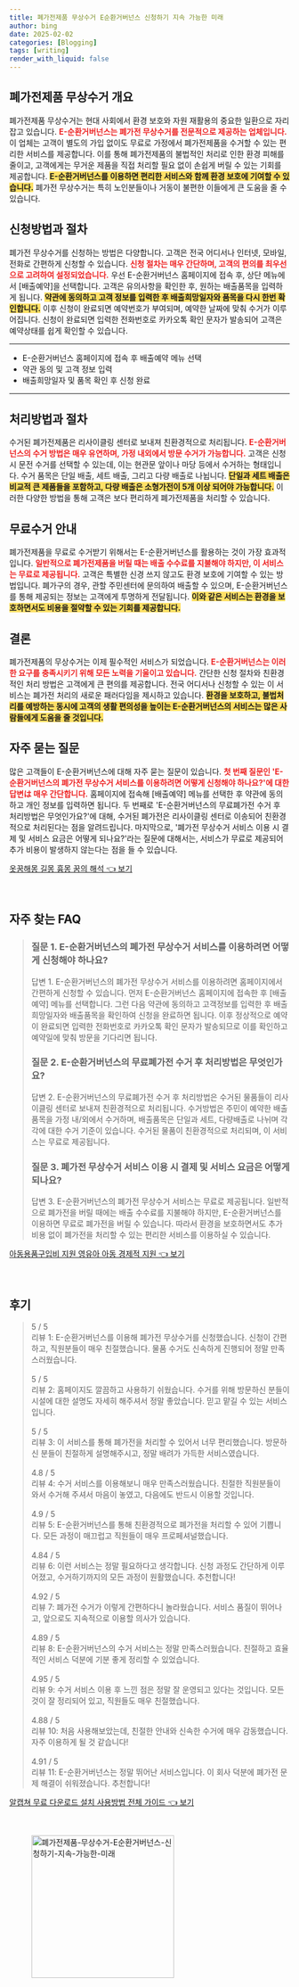 ```yaml
---
title: 폐가전제품 무상수거 E순환거버넌스 신청하기 지속 가능한 미래
author: bing
date: 2025-02-02
categories: [Blogging]
tags: [writing]
render_with_liquid: false
---
```



<h2 id='폐가전제품 무상수거 개요'>폐가전제품 무상수거 개요</h2>

<p>폐가전제품 무상수거는 현대 사회에서 환경 보호와 자원 재활용의 중요한 일환으로 자리잡고 있습니다. <b><span style="color: #ee2323;">E-순환거버넌스는 폐가전 무상수거를 전문적으로 제공하는 업체입니다.</span></b> 이 업체는 고객이 별도의 가입 없이도 무료로 가정에서 폐가전제품을 수거할 수 있는 편리한 서비스를 제공합니다. 이를 통해 폐가전제품의 불법적인 처리로 인한 환경 피해를 줄이고, 고객에게는 무거운 제품을 직접 처리할 필요 없이 손쉽게 버릴 수 있는 기회를 제공합니다. <b><span style="background-color: #ffe066;">E-순환거버넌스를 이용하면 편리한 서비스와 함께 환경 보호에 기여할 수 있습니다.</span></b> 폐가전 무상수거는 특히 노인분들이나 거동이 불편한 이들에게 큰 도움을 줄 수 있습니다.</p>

<h2 id='신청방법과 절차'>신청방법과 절차</h2>

<p>폐가전 무상수거를 신청하는 방법은 다양합니다. 고객은 전국 어디서나 인터넷, 모바일, 전화로 간편하게 신청할 수 있습니다. <b><span style="color: #ee2323;">신청 절차는 매우 간단하며, 고객의 편의를 최우선으로 고려하여 설정되었습니다.</span></b> 우선 E-순환거버넌스 홈페이지에 접속 후, 상단 메뉴에서 [배출예약]을 선택합니다. 고객은 유의사항을 확인한 후, 원하는 배출품목을 입력하게 됩니다. <b><span style="background-color: #ffe066;">약관에 동의하고 고객 정보를 입력한 후 배출희망일자와 품목을 다시 한번 확인합니다.</span></b> 이후 신청이 완료되면 예약번호가 부여되며, 예약한 날짜에 맞춰 수거가 이루어집니다. 신청이 완료되면 입력한 전화번호로 카카오톡 확인 문자가 발송되어 고객은 예약상태를 쉽게 확인할 수 있습니다.</p>

<hr />

<ul>
    <li>E-순환거버넌스 홈페이지에 접속 후 배출예약 메뉴 선택</li>
    <li>약관 동의 및 고객 정보 입력</li>
    <li>배출희망일자 및 품목 확인 후 신청 완료</li>
</ul>

<hr />

<h2 id='처리방법과 절차'>처리방법과 절차</h2>

<p>수거된 폐가전제품은 리사이클링 센터로 보내져 친환경적으로 처리됩니다. <b><span style="color: #ee2323;">E-순환거버넌스의 수거 방법은 매우 유연하며, 가정 내외에서 방문 수거가 가능합니다.</span></b> 고객은 신청 시 문전 수거를 선택할 수 있는데, 이는 현관문 앞이나 마당 등에서 수거하는 형태입니다. 수거 품목은 단일 배출, 세트 배출, 그리고 다량 배출로 나뉩니다. <b><span style="background-color: #ffe066;">단일과 세트 배출은 비교적 큰 제품들을 포함하고, 다량 배출은 소형가전이 5개 이상 되어야 가능합니다.</span></b> 이러한 다양한 방법을 통해 고객은 보다 편리하게 폐가전제품을 처리할 수 있습니다.</p>

<h2 id='무료수거 안내'>무료수거 안내</h2>

<p>폐가전제품을 무료로 수거받기 위해서는 E-순환거버넌스를 활용하는 것이 가장 효과적입니다. <b><span style="color: #ee2323;">일반적으로 폐가전제품을 버릴 때는 배출 수수료를 지불해야 하지만, 이 서비스는 무료로 제공됩니다.</span></b> 고객은 특별한 신경 쓰지 않고도 환경 보호에 기여할 수 있는 방법입니다. 폐가구의 경우, 관할 주민센터에 문의하여 배출할 수 있으며, E-순환거버넌스를 통해 제공되는 정보는 고객에게 투명하게 전달됩니다. <b><span style="background-color: #ffe066;">이와 같은 서비스는 환경을 보호하면서도 비용을 절약할 수 있는 기회를 제공합니다.</span></b></p>

<h2 id='결론'>결론</h2>

<p>폐가전제품의 무상수거는 이제 필수적인 서비스가 되었습니다. <b><span style="color: #ee2323;">E-순환거버넌스는 이러한 요구를 충족시키기 위해 모든 노력을 기울이고 있습니다.</span></b> 간단한 신청 절차와 친환경적인 처리 방법은 고객에게 큰 편의를 제공합니다. 전국 어디서나 신청할 수 있는 이 서비스는 폐가전 처리의 새로운 패러다임을 제시하고 있습니다. <b><span style="background-color: #ffe066;">환경을 보호하고, 불법처리를 예방하는 동시에 고객의 생활 편의성을 높이는 E-순환거버넌스의 서비스는 많은 사람들에게 도움을 줄 것입니다.</span></b></p>

<h2 id='자주 묻는 질문'>자주 묻는 질문</h2>

<p>많은 고객들이 E-순환거버넌스에 대해 자주 묻는 질문이 있습니다. <b><span style="color: #ee2323;">첫 번째 질문인 'E-순환거버넌스의 폐가전 무상수거 서비스를 이용하려면 어떻게 신청해야 하나요?'에 대한 답변は 매우 간단합니다.</span></b> 홈페이지에 접속해 [배출예약] 메뉴를 선택한 후 약관에 동의하고 개인 정보를 입력하면 됩니다. 두 번째로 'E-순환거버넌스의 무료폐가전 수거 후 처리방법은 무엇인가요?'에 대해, 수거된 폐가전은 리사이클링 센터로 이송되어 친환경적으로 처리된다는 점을 알려드립니다. 마지막으로, '폐가전 무상수거 서비스 이용 시 결제 및 서비스 요금은 어떻게 되나요?'라는 질문에 대해서는, 서비스가 무료로 제공되어 추가 비용이 발생하지 않는다는 점을 들 수 있습니다.</p>


<p><a class="click-button" title="옷꿈해몽 길몽 흉몽 꿈의 해석" href="https://afficreate.github.io/posts/%EC%98%B7%EA%BF%88%ED%95%B4%EB%AA%BD-%EA%B8%B8%EB%AA%BD-%ED%9D%89%EB%AA%BD-%EA%BF%88%EC%9D%98-%ED%95%B4%EC%84%9D/" rel="dofollow">옷꿈해몽 길몽 흉몽 꿈의 해석 👈 보기</a></p><br>
<h2 id='자주_찾는_FAQ'>자주 찾는 FAQ</h2>
<div itemscope="" itemtype="https://schema.org/FAQPage">
<blockquote>
<div itemscope="" itemprop="mainEntity" itemtype="https://schema.org/Question">
<h3 itemprop="name">질문 1. E-순환거버넌스의 폐가전 무상수거 서비스를 이용하려면 어떻게 신청해야 하나요?</h3>
<div itemscope="" itemprop="acceptedAnswer" itemtype="https://schema.org/Answer">
<span itemprop="text">
<p>답변 1. E-순환거버넌스의 폐가전 무상수거 서비스를 이용하려면 홈페이지에서 간편하게 신청할 수 있습니다. 먼저 E-순환거버넌스 홈페이지에 접속한 후 [배출예약] 메뉴를 선택합니다. 그런 다음 약관에 동의하고 고객정보를 입력한 후 배출희망일자와 배출품목을 확인하여 신청을 완료하면 됩니다. 이후 정상적으로 예약이 완료되면 입력한 전화번호로 카카오톡 확인 문자가 발송되므로 이를 확인하고 예약일에 맞춰 방문을 기다리면 됩니다.</p>
</span>
</div>
</div>
<div itemscope="" itemprop="mainEntity" itemtype="https://schema.org/Question">
<h3 itemprop="name">질문 2. E-순환거버넌스의 무료폐가전 수거 후 처리방법은 무엇인가요?</h3>
<div itemscope="" itemprop="acceptedAnswer" itemtype="https://schema.org/Answer">
<span itemprop="text">
<p>답변 2. E-순환거버넌스의 무료폐가전 수거 후 처리방법은 수거된 물품들이 리사이클링 센터로 보내져 친환경적으로 처리됩니다. 수거방법은 주민이 예약한 배출 품목을 가정 내/외에서 수거하며, 배출품목은 단일과 세트, 다량배출로 나뉘며 각각에 대한 수거 기준이 있습니다. 수거된 물품이 친환경적으로 처리되며, 이 서비스는 무료로 제공됩니다.</p>
</span>
</div>
</div>
<div itemscope="" itemprop="mainEntity" itemtype="https://schema.org/Question">
<h3 itemprop="name">질문 3. 폐가전 무상수거 서비스 이용 시 결제 및 서비스 요금은 어떻게 되나요?</h3>
<div itemscope="" itemprop="acceptedAnswer" itemtype="https://schema.org/Answer">
<span itemprop="text">
<p>답변 3. E-순환거버넌스의 폐가전 무상수거 서비스는 무료로 제공됩니다. 일반적으로 폐가전을 버릴 때에는 배출 수수료를 지불해야 하지만, E-순환거버넌스를 이용하면 무료로 폐가전을 버릴 수 있습니다. 따라서 환경을 보호하면서도 추가 비용 없이 폐가전을 처리할 수 있는 편리한 서비스를 이용하실 수 있습니다.</p>
</span>
</div>
</div>
</blockquote>
</div>
<p><a class="click-button" title="아동용품구입비 지원 영유아 아동 경제적 지원" href="https://afficreate.github.io/posts/%EC%95%84%EB%8F%99%EC%9A%A9%ED%92%88%EA%B5%AC%EC%9E%85%EB%B9%84-%EC%A7%80%EC%9B%90-%EC%98%81%EC%9C%A0%EC%95%84-%EC%95%84%EB%8F%99-%EA%B2%BD%EC%A0%9C%EC%A0%81-%EC%A7%80%EC%9B%90/" rel="dofollow">아동용품구입비 지원 영유아 아동 경제적 지원 👈 보기</a></p><br>
<h2 id='후기'>후기</h2>
<div itemscope itemtype="https://schema.org/Product">
  <blockquote>
  <div itemprop="review" itemscope itemtype="https://schema.org/Review">
      <div itemprop="reviewRating" itemscope itemtype="https://schema.org/Rating"> <span itemprop="ratingValue">5</span> / <span itemprop="bestRating">5</span> </div>
      <span itemprop="reviewBody">리뷰 1: E-순환거버넌스를 이용해 폐가전 무상수거를 신청했습니다. 신청이 간편하고, 직원분들이 매우 친절했습니다. 물품 수거도 신속하게 진행되어 정말 만족스러웠습니다.</span>
  </div>
  <br>
  <div itemprop="review" itemscope itemtype="https://schema.org/Review">
      <div itemprop="reviewRating" itemscope itemtype="https://schema.org/Rating"> <span itemprop="ratingValue">5</span> / <span itemprop="bestRating">5</span> </div>
      <span itemprop="reviewBody">리뷰 2: 홈페이지도 깔끔하고 사용하기 쉬웠습니다. 수거를 위해 방문하신 분들이 시설에 대한 설명도 자세히 해주셔서 정말 좋았습니다. 믿고 맡길 수 있는 서비스입니다.</span>
  </div>
  <br>
  <div itemprop="review" itemscope itemtype="https://schema.org/Review">
      <div itemprop="reviewRating" itemscope itemtype="https://schema.org/Rating"> <span itemprop="ratingValue">5</span> / <span itemprop="bestRating">5</span> </div>
      <span itemprop="reviewBody">리뷰 3: 이 서비스를 통해 폐가전을 처리할 수 있어서 너무 편리했습니다. 방문하신 분들이 친절하게 설명해주시고, 정말 배려가 가득한 서비스였습니다.</span>
  </div>
  <br>
  <div itemprop="review" itemscope itemtype="https://schema.org/Review">
      <div itemprop="reviewRating" itemscope itemtype="https://schema.org/Rating"> <span itemprop="ratingValue">4.8</span> / <span itemprop="bestRating">5</span> </div>
      <span itemprop="reviewBody">리뷰 4: 수거 서비스를 이용해보니 매우 만족스러웠습니다. 친절한 직원분들이 와서 수거해 주셔서 마음이 놓였고, 다음에도 반드시 이용할 것입니다.</span>
  </div>
  <br>
  <div itemprop="review" itemscope itemtype="https://schema.org/Review">
      <div itemprop="reviewRating" itemscope itemtype="https://schema.org/Rating"> <span itemprop="ratingValue">4.9</span> / <span itemprop="bestRating">5</span> </div>
      <span itemprop="reviewBody">리뷰 5: E-순환거버넌스를 통해 친환경적으로 폐가전을 처리할 수 있어 기쁩니다. 모든 과정이 매끄럽고 직원들이 매우 프로페셔널했습니다.</span>
  </div>
  <br>
  <div itemprop="review" itemscope itemtype="https://schema.org/Review">
      <div itemprop="reviewRating" itemscope itemtype="schema.org/Rating"> <span itemprop="ratingValue">4.84</span> / <span itemprop="bestRating">5</span> </div>
      <span itemprop="reviewBody">리뷰 6: 이런 서비스는 정말 필요하다고 생각합니다. 신청 과정도 간단하게 이루어졌고, 수거하기까지의 모든 과정이 원활했습니다. 추천합니다!</span>
  </div>
  <br>
  <div itemprop="review" itemscope itemtype="schema.org/Review">
      <div itemprop="reviewRating" itemscope itemtype="schema.org/Rating"> <span itemprop="ratingValue">4.92</span> / <span itemprop="bestRating">5</span> </div>
      <span itemprop="reviewBody">리뷰 7: 폐가전 수거가 이렇게 간편하다니 놀라웠습니다. 서비스 품질이 뛰어나고, 앞으로도 지속적으로 이용할 의사가 있습니다.</span>
  </div>
  <br>
  <div itemprop="review" itemscope itemtype="schema.org/Review">
      <div itemprop="reviewRating" itemscope itemtype="schema.org/Rating"> <span itemprop="ratingValue">4.89</span> / <span itemprop="bestRating">5</span> </div>
      <span itemprop="reviewBody">리뷰 8: E-순환거버넌스의 수거 서비스는 정말 만족스러웠습니다. 친절하고 효율적인 서비스 덕분에 기분 좋게 정리할 수 있었습니다.</span>
  </div>
  <br>
  <div itemprop="review" itemscope itemtype="schema.org/Review">
      <div itemprop="reviewRating" itemscope itemtype="schema.org/Rating"> <span itemprop="ratingValue">4.95</span> / <span itemprop="bestRating">5</span> </div>
      <span itemprop="reviewBody">리뷰 9: 수거 서비스 이용 후 느낀 점은 정말 잘 운영되고 있다는 것입니다. 모든 것이 잘 정리되어 있고, 직원들도 매우 친절했습니다.</span>
  </div>
  <br>
  <div itemprop="review" itemscope itemtype="schema.org/Review">
      <div itemprop="reviewRating" itemscope itemtype="schema.org/Rating"> <span itemprop="ratingValue">4.88</span> / <span itemprop="bestRating">5</span> </div>
      <span itemprop="reviewBody">리뷰 10: 처음 사용해보았는데, 친절한 안내와 신속한 수거에 매우 감동했습니다. 자주 이용하게 될 것 같습니다!</span>
  </div>
  <br>
  <div itemprop="review" itemscope itemtype="schema.org/Review">
      <div itemprop="reviewRating" itemscope itemtype="schema.org/Rating"> <span itemprop="ratingValue">4.91</span> / <span itemprop="bestRating">5</span> </div>
      <span itemprop="reviewBody">리뷰 11: E-순환거버넌스는 정말 뛰어난 서비스입니다. 이 회사 덕분에 폐가전 문제 해결이 쉬워졌습니다. 추천합니다!</span>
  </div>
  </blockquote>
</div>
<p><a class="click-button" title="알캡쳐 무료 다운로드 설치 사용방법 전체 가이드" href="https://afficreate.github.io/posts/%EC%95%8C%EC%BA%A1%EC%B3%90-%EB%AC%B4%EB%A3%8C-%EB%8B%A4%EC%9A%B4%EB%A1%9C%EB%93%9C-%EC%84%A4%EC%B9%98-%EC%82%AC%EC%9A%A9%EB%B0%A9%EB%B2%95-%EC%A0%84%EC%B2%B4-%EA%B0%80%EC%9D%B4%EB%93%9C/" rel="dofollow">알캡쳐 무료 다운로드 설치 사용방법 전체 가이드 👈 보기</a></p><br>
<figure class="image"><img src="https://afficreate.github.io/assets/img/thumbnail/폐가전제품-무상수거-E순환거버넌스-신청하기-지속-가능한-미래.webp" alt="폐가전제품-무상수거-E순환거버넌스-신청하기-지속-가능한-미래" width="256" height="256"></figure>